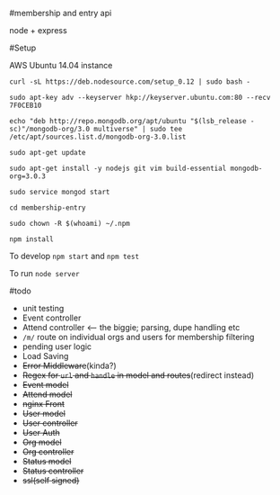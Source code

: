 #membership and entry api

node + express


#Setup

AWS Ubuntu 14.04 instance

`curl -sL https://deb.nodesource.com/setup_0.12 | sudo bash -`

`sudo apt-key adv --keyserver hkp://keyserver.ubuntu.com:80 --recv 7F0CEB10`

`echo "deb http://repo.mongodb.org/apt/ubuntu "$(lsb_release -sc)"/mongodb-org/3.0 multiverse" | sudo tee /etc/apt/sources.list.d/mongodb-org-3.0.list`

`sudo apt-get update`

`sudo apt-get install -y nodejs git vim build-essential mongodb-org=3.0.3`

`sudo service mongod start`

`cd membership-entry`

`sudo chown -R $(whoami) ~/.npm`

`npm install`

To develop
`npm start`
 and 
`npm test`

To run
`node server`

#todo

- unit testing
- Event controller
- Attend controller <-- the biggie; parsing, dupe handling etc
- `/m/` route on individual orgs and users for membership filtering
- pending user logic
- Load Saving
- ~~Error Middleware~~(kinda?)
- ~~Regex for `url` and `handle` in model and routes~~(redirect instead)
- ~~Event model~~
- ~~Attend model~~
- ~~nginx Front~~
- ~~User model~~
- ~~User controller~~
- ~~User Auth~~
- ~~Org model~~
- ~~Org controller~~
- ~~Status model~~
- ~~Status controller~~
- ~~ssl(self signed)~~
